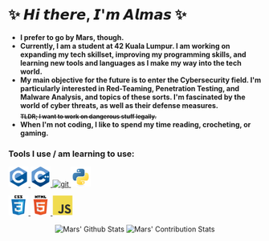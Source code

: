 # :sparkles: 𝙃𝙞 𝙩𝙝𝙚𝙧𝙚, 𝙄'𝙢 𝘼𝙡𝙢𝙖𝙨 :sparkles:
<p> 
	<b>
	<ul>
	<li>I prefer to go by Mars, though.</li>
	<li>Currently, I am a student at 42 Kuala Lumpur. I am working on expanding my tech skillset, improving my programming skills, and learning new tools and languages as I make my way into the tech world.</li>
	<li>My main objective for the future is to enter the Cybersecurity field. I'm particularly interested in Red-Teaming, Penetration Testing, and Malware Analysis, and topics of these sorts. I'm fascinated by the world of cyber threats, as well as their defense measures.</li>
	<sub><s>TLDR; I want to work on dangerous stuff legally.</s></sub>
	<li> When I'm not coding, I like to spend my time reading, crocheting, or gaming.</li>
	</ul>
	</b>
</p>

### Tools I use / am learning to use:
<p align="left"> <a href="https://www.cprogramming.com/" target="_blank" rel="noreferrer"> <img src="https://raw.githubusercontent.com/devicons/devicon/master/icons/c/c-original.svg" alt="c" width="40" height="40"/> </a> <a href="https://www.w3schools.com/cpp/" target="_blank" rel="noreferrer"> <img src="https://raw.githubusercontent.com/devicons/devicon/master/icons/cplusplus/cplusplus-original.svg" alt="cplusplus" width="40" height="40"/> </a> <a href="https://git-scm.com/" target="_blank" rel="noreferrer"> <img src="https://www.vectorlogo.zone/logos/git-scm/git-scm-icon.svg" alt="git" width="40" height="40"/> </a> <a href="https://www.python.org" target="_blank" rel="noreferrer"> <img src="https://raw.githubusercontent.com/devicons/devicon/master/icons/python/python-original.svg" alt="python" width="40" height="40"/> </a> </p>
<a href="https://www.w3schools.com/css/" target="_blank" rel="noreferrer"> <img src="https://raw.githubusercontent.com/devicons/devicon/master/icons/css3/css3-original-wordmark.svg" alt="css3" width="40" height="40"/> </a> <a href="https://www.w3.org/html/" target="_blank" rel="noreferrer"> <img src="https://raw.githubusercontent.com/devicons/devicon/master/icons/html5/html5-original-wordmark.svg" alt="html5" width="40" height="40"/> </a> <a href="https://developer.mozilla.org/en-US/docs/Web/JavaScript" target="_blank" rel="noreferrer"> <img src="https://raw.githubusercontent.com/devicons/devicon/master/icons/javascript/javascript-original.svg" alt="javascript" width="40" height="40"/> </a>

<p align="center">
	<img align="center" width="400" height="100" src="https://github-readme-stats.vercel.app/api?username=M4rrs&theme=neon" alt="Mars' Github Stats"/>
	<img align="center" width="400" height="100" src="https://streak-stats.demolab.com/?user=M4rrs&currStreakNum=2FD3EB&fire=pink&sideLabels=F00&date_format=[Y.]n.j&theme=neon" alt="Mars' Contribution Stats"/>
</p>